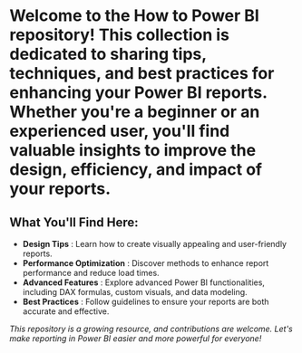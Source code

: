 # Welcome to the How to Power BI repository! This collection is dedicated to sharing tips, techniques, and best practices for enhancing your Power BI reports. Whether you're a beginner or an experienced user, you'll find valuable insights to improve the design, efficiency, and impact of your reports.
## What You'll Find Here:
- **Design Tips** : Learn how to create visually appealing and user-friendly reports.
- **Performance Optimization** : Discover methods to enhance report performance and reduce load times.
- **Advanced Features** : Explore advanced Power BI functionalities, including DAX formulas, custom visuals, and data modeling.
- **Best Practices** : Follow guidelines to ensure your reports are both accurate and effective.

*This repository is a growing resource, and contributions are welcome. Let's make reporting in Power BI easier and more powerful for everyone!*
